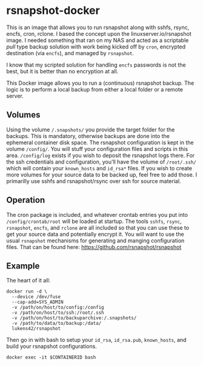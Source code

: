 # rsnapshot-docker
This is an image that allows you to run rsnapshot along with sshfs, rsync, encfs, cron, rclone.  I based the concept upon the linuxserver.io/rsnapshot image.  I needed something that ran on my NAS and acted as a scriptable *pull* type backup solution with work being kicked off by `cron`, encrypted destination (via `encfs`), and managed by `rsnapshot`.

I know that my scripted solution for handling `encfs` passwords is not the best, but it is better than no encryption at all.

This Docker image allows you to run a (continuous) rsnapshot backup. The logic is to perform a local backup from either a local folder or a remote server.

## Volumes
Using the volume `/.snapshots/` you provide the target folder for the backups. This is mandatory, otherwise backups are done into the ephemeral container disk space.
The rsnapshot configuration is kept in the volume `/config/`.  You will stuff your configuration files and scripts in this area.  `/config/log` exists if you wish to deposit the rsnapshot logs there.
For the ssh credentials and configuration, you'll have the volume of `/root/.ssh/` which will contain your `known_hosts` and `id_rsa*` files.
If you wish to create more volumes for your source data to be backed up, feel free to add those.  I primarilly use sshfs and rsnapshot/rsync over ssh for source material.

## Operation
The cron package is included, and whatever crontab entries you put into `/config/crontab/root` will be loaded at startup.
The tools `sshfs`, `rsync`, `rsnapshot`, `encfs`, and `rclone` are all included so that you can use these to get your source data and potentially encrypt it.
You will want to use the usual `rsnapshot` mechanisms for generating and manging configuration files.  That can be found here: https://github.com/rsnapshot/rsnapshot

## Example
The heart of it all:
```
docker run -d \
  --device /dev/fuse
  --cap-add=SYS_ADMIN
  -v /path/on/host/to/config:/config
  -v /path/on/host/to/ssh:/root/.ssh
  -v /path/on/host/to/backuparchive:/.snapshots/
  -v /path/to/data/to/backup:/data/
  lukens42/rsnapshot
```
  
Then go in with bash to setup your `id_rsa`, `id_rsa.pub`, `known_hosts`, and build your rsnapshot configurations.

```
docker exec -it $CONTAINERID bash
```
